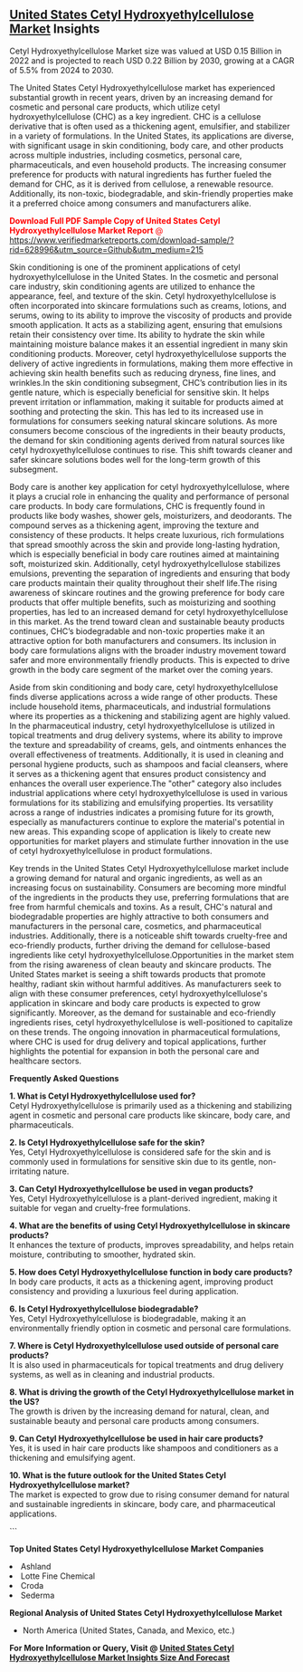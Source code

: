 <h2><a href="https://www.verifiedmarketreports.com/download-sample/?rid=628996&amp;utm_source=Github&amp;utm_medium=215" target="_blank">United States Cetyl Hydroxyethylcellulose Market</a> Insights</h2><p>Cetyl Hydroxyethylcellulose Market size was valued at USD 0.15 Billion in 2022 and is projected to reach USD 0.22 Billion by 2030, growing at a CAGR of 5.5% from 2024 to 2030.</p><p><p>The United States Cetyl Hydroxyethylcellulose market has experienced substantial growth in recent years, driven by an increasing demand for cosmetic and personal care products, which utilize cetyl hydroxyethylcellulose (CHC) as a key ingredient. CHC is a cellulose derivative that is often used as a thickening agent, emulsifier, and stabilizer in a variety of formulations. In the United States, its applications are diverse, with significant usage in skin conditioning, body care, and other products across multiple industries, including cosmetics, personal care, pharmaceuticals, and even household products. The increasing consumer preference for products with natural ingredients has further fueled the demand for CHC, as it is derived from cellulose, a renewable resource. Additionally, its non-toxic, biodegradable, and skin-friendly properties make it a preferred choice among consumers and manufacturers alike. <p><span class=""><span style="color: #ff0000;"><strong>Download Full PDF Sample Copy of United States Cetyl Hydroxyethylcellulose Market Report</strong> @ </span><a href="https://www.verifiedmarketreports.com/download-sample/?rid=628996&amp;utm_source=Github&amp;utm_medium=215" target="_blank">https://www.verifiedmarketreports.com/download-sample/?rid=628996&amp;utm_source=Github&amp;utm_medium=215</a></span></p><p>Skin conditioning is one of the prominent applications of cetyl hydroxyethylcellulose in the United States. In the cosmetic and personal care industry, skin conditioning agents are utilized to enhance the appearance, feel, and texture of the skin. Cetyl hydroxyethylcellulose is often incorporated into skincare formulations such as creams, lotions, and serums, owing to its ability to improve the viscosity of products and provide smooth application. It acts as a stabilizing agent, ensuring that emulsions retain their consistency over time. Its ability to hydrate the skin while maintaining moisture balance makes it an essential ingredient in many skin conditioning products. Moreover, cetyl hydroxyethylcellulose supports the delivery of active ingredients in formulations, making them more effective in achieving skin health benefits such as reducing dryness, fine lines, and wrinkles.In the skin conditioning subsegment, CHC’s contribution lies in its gentle nature, which is especially beneficial for sensitive skin. It helps prevent irritation or inflammation, making it suitable for products aimed at soothing and protecting the skin. This has led to its increased use in formulations for consumers seeking natural skincare solutions. As more consumers become conscious of the ingredients in their beauty products, the demand for skin conditioning agents derived from natural sources like cetyl hydroxyethylcellulose continues to rise. This shift towards cleaner and safer skincare solutions bodes well for the long-term growth of this subsegment.<p>Body care is another key application for cetyl hydroxyethylcellulose, where it plays a crucial role in enhancing the quality and performance of personal care products. In body care formulations, CHC is frequently found in products like body washes, shower gels, moisturizers, and deodorants. The compound serves as a thickening agent, improving the texture and consistency of these products. It helps create luxurious, rich formulations that spread smoothly across the skin and provide long-lasting hydration, which is especially beneficial in body care routines aimed at maintaining soft, moisturized skin. Additionally, cetyl hydroxyethylcellulose stabilizes emulsions, preventing the separation of ingredients and ensuring that body care products maintain their quality throughout their shelf life.The rising awareness of skincare routines and the growing preference for body care products that offer multiple benefits, such as moisturizing and soothing properties, has led to an increased demand for cetyl hydroxyethylcellulose in this market. As the trend toward clean and sustainable beauty products continues, CHC’s biodegradable and non-toxic properties make it an attractive option for both manufacturers and consumers. Its inclusion in body care formulations aligns with the broader industry movement toward safer and more environmentally friendly products. This is expected to drive growth in the body care segment of the market over the coming years.<p>Aside from skin conditioning and body care, cetyl hydroxyethylcellulose finds diverse applications across a wide range of other products. These include household items, pharmaceuticals, and industrial formulations where its properties as a thickening and stabilizing agent are highly valued. In the pharmaceutical industry, cetyl hydroxyethylcellulose is utilized in topical treatments and drug delivery systems, where its ability to improve the texture and spreadability of creams, gels, and ointments enhances the overall effectiveness of treatments. Additionally, it is used in cleaning and personal hygiene products, such as shampoos and facial cleansers, where it serves as a thickening agent that ensures product consistency and enhances the overall user experience.The "other" category also includes industrial applications where cetyl hydroxyethylcellulose is used in various formulations for its stabilizing and emulsifying properties. Its versatility across a range of industries indicates a promising future for its growth, especially as manufacturers continue to explore the material's potential in new areas. This expanding scope of application is likely to create new opportunities for market players and stimulate further innovation in the use of cetyl hydroxyethylcellulose in product formulations.<p>Key trends in the United States Cetyl Hydroxyethylcellulose market include a growing demand for natural and organic ingredients, as well as an increasing focus on sustainability. Consumers are becoming more mindful of the ingredients in the products they use, preferring formulations that are free from harmful chemicals and toxins. As a result, CHC's natural and biodegradable properties are highly attractive to both consumers and manufacturers in the personal care, cosmetics, and pharmaceutical industries. Additionally, there is a noticeable shift towards cruelty-free and eco-friendly products, further driving the demand for cellulose-based ingredients like cetyl hydroxyethylcellulose.Opportunities in the market stem from the rising awareness of clean beauty and skincare products. The United States market is seeing a shift towards products that promote healthy, radiant skin without harmful additives. As manufacturers seek to align with these consumer preferences, cetyl hydroxyethylcellulose's application in skincare and body care products is expected to grow significantly. Moreover, as the demand for sustainable and eco-friendly ingredients rises, cetyl hydroxyethylcellulose is well-positioned to capitalize on these trends. The ongoing innovation in pharmaceutical formulations, where CHC is used for drug delivery and topical applications, further highlights the potential for expansion in both the personal care and healthcare sectors.<p><b>Frequently Asked Questions</b></p><p><b>1. What is Cetyl Hydroxyethylcellulose used for?</b><br>Cetyl Hydroxyethylcellulose is primarily used as a thickening and stabilizing agent in cosmetic and personal care products like skincare, body care, and pharmaceuticals.</p><p><b>2. Is Cetyl Hydroxyethylcellulose safe for the skin?</b><br>Yes, Cetyl Hydroxyethylcellulose is considered safe for the skin and is commonly used in formulations for sensitive skin due to its gentle, non-irritating nature.</p><p><b>3. Can Cetyl Hydroxyethylcellulose be used in vegan products?</b><br>Yes, Cetyl Hydroxyethylcellulose is a plant-derived ingredient, making it suitable for vegan and cruelty-free formulations.</p><p><b>4. What are the benefits of using Cetyl Hydroxyethylcellulose in skincare products?</b><br>It enhances the texture of products, improves spreadability, and helps retain moisture, contributing to smoother, hydrated skin.</p><p><b>5. How does Cetyl Hydroxyethylcellulose function in body care products?</b><br>In body care products, it acts as a thickening agent, improving product consistency and providing a luxurious feel during application.</p><p><b>6. Is Cetyl Hydroxyethylcellulose biodegradable?</b><br>Yes, Cetyl Hydroxyethylcellulose is biodegradable, making it an environmentally friendly option in cosmetic and personal care formulations.</p><p><b>7. Where is Cetyl Hydroxyethylcellulose used outside of personal care products?</b><br>It is also used in pharmaceuticals for topical treatments and drug delivery systems, as well as in cleaning and industrial products.</p><p><b>8. What is driving the growth of the Cetyl Hydroxyethylcellulose market in the US?</b><br>The growth is driven by the increasing demand for natural, clean, and sustainable beauty and personal care products among consumers.</p><p><b>9. Can Cetyl Hydroxyethylcellulose be used in hair care products?</b><br>Yes, it is used in hair care products like shampoos and conditioners as a thickening and emulsifying agent.</p><p><b>10. What is the future outlook for the United States Cetyl Hydroxyethylcellulose market?</b><br>The market is expected to grow due to rising consumer demand for natural and sustainable ingredients in skincare, body care, and pharmaceutical applications.</p>```</p><p><strong>Top United States Cetyl Hydroxyethylcellulose Market Companies</strong></p><div data-test-id=""><p><li>Ashland</li><li> Lotte Fine Chemical</li><li> Croda</li><li> Sederma</li></p><div><strong>Regional Analysis of&nbsp;United States Cetyl Hydroxyethylcellulose Market</strong></div><ul><li dir="ltr"><p dir="ltr">North America&nbsp;(United States, Canada, and Mexico, etc.)</p></li></ul><p><strong>For More Information or Query, Visit @&nbsp;</strong><strong><a href="https://www.verifiedmarketreports.com/product/cetyl-hydroxyethylcellulose-market/?utm_source=Github&amp;utm_medium=215" target="_blank">United States Cetyl Hydroxyethylcellulose Market Insights Size And Forecast</a></strong></p></div>
